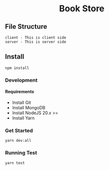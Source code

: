 <h1 align="center">
  <br>
  Book Store
  <br>
</h1>

## File Structure

    client - This is client side
    server - This is server side

## Install

    npm install

### Development

#### Requirements

- Install Git
- Install MongoDB
- Install NodeJS 20.x >=
- Install Yarn

### Get Started

    yarn dev:all

### Running Test

    yarn test
